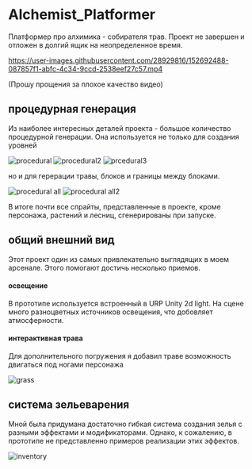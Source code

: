 # Alchemist_Platformer
Платформер про алхимика - собирателя трав. Проект не завершен и отложен в долгий ящик на неопределенное время.


https://user-images.githubusercontent.com/28929816/152692488-087857f1-abfc-4c34-9ccd-2538eef27c57.mp4

(Прошу прощения за плохое качество видео)

## процедурная генерация
Из наиболее интересных деталей проекта - большое количество процедурной генерации. Она используется не только для создания уровней

![procedural](https://user-images.githubusercontent.com/28929816/152699514-9b608a9a-b559-4d10-b2ca-ef5c5781a5fa.png)
![procedural2](https://user-images.githubusercontent.com/28929816/152699517-eafd711e-a271-4080-9efb-4387dbf8ef12.png)
![prcedural3](https://user-images.githubusercontent.com/28929816/152699519-4f635f5d-a562-43c1-8009-16414fc1a018.png)


но и для герерации травы, блоков и границы между блоками. 

![procedural all](https://user-images.githubusercontent.com/28929816/152699527-e17fa72d-f281-482c-81d4-d4f8957929ff.png)
![procedural all2](https://user-images.githubusercontent.com/28929816/152699529-4268f1da-88be-4da7-88b8-5afe0dcd52da.png)


В итоге почти все спрайты, представленные в проекте, кроме персонажа, растений и лесниц, сгенерированы при запуске. 

## общий внешний вид

Этот проект один из самых привлекательно выглядящих в моем арсенале. Этого помогают достичь несколько приемов.

#### освещение

В прототипе используется встроенный в URP Unity 2d light. На сцене много разноцветных источников освещения, что добовляет атмосферности.

#### интерактивная трава

Для дополнительного погружения я добавил траве возможность двигаться под ногами персонажа

![grass](https://user-images.githubusercontent.com/28929816/152699537-c8880a9e-5bd7-4c79-98c1-8c8b7d94da83.gif)


## система зельеварения

Мной была придумана достаточно гибкая система создания зелья с разными эффектами и модификаторами. Однако, к сожалению, в прототипе не 
представленно примеров реализации этих эффектов. 

![inventory](https://user-images.githubusercontent.com/28929816/152699845-d42ed012-8d3d-404d-89dd-1c7763125cfc.gif)


